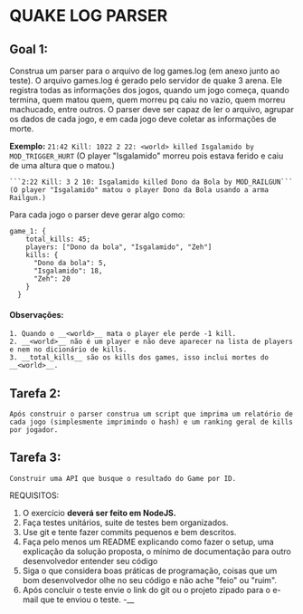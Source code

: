 # QUAKE LOG PARSER

## Goal 1:
 Construa um parser para o arquivo de log games.log (em anexo junto ao teste).
 O arquivo games.log é gerado pelo servidor de quake 3 arena. Ele registra todas as informações dos jogos, quando um jogo começa, quando termina, quem matou quem, quem morreu pq caiu no vazio, quem morreu machucado, entre outros.
 O parser deve ser capaz de ler o arquivo, agrupar os dados de cada jogo, e em cada jogo deve coletar as informações de morte.
 
 __Exemplo:__
    ```21:42 Kill: 1022 2 22: <world> killed Isgalamido by MOD_TRIGGER_HURT```
    (O player "Isgalamido" morreu pois estava ferido e caiu de uma altura que o matou.)

    ```2:22 Kill: 3 2 10: Isgalamido killed Dono da Bola by MOD_RAILGUN```
    (O player "Isgalamido" matou o player Dono da Bola usando a arma Railgun.)

Para cada jogo o parser deve gerar algo como:
```
game_1: {
    total_kills: 45;
    players: ["Dono da bola", "Isgalamido", "Zeh"]
    kills: {
      "Dono da bola": 5,
      "Isgalamido": 18,
      "Zeh": 20
    }
  }
```

#### Observações:
    1. Quando o __<world>__ mata o player ele perde -1 kill.
    2. __<world>__ não é um player e não deve aparecer na lista de players e nem no dicionário de kills.
    3. __total_kills__ são os kills dos games, isso inclui mortes do __<world>__.

## Tarefa 2:
    Após construir o parser construa um script que imprima um relatório de cada jogo (simplesmente imprimindo o hash) e um ranking geral de kills por jogador.

## Tarefa 3:
    Construir uma API que busque o resultado do Game por ID.

REQUISITOS:
1.	O exercício __deverá ser feito em NodeJS.__
2.	Faça testes unitários, suite de testes bem organizados.
3.	Use git e tente fazer commits pequenos e bem descritos.
4.	Faça pelo menos um README explicando como fazer o setup, uma explicação da solução proposta, o mínimo de documentação para outro desenvolvedor entender seu código
5.	Siga o que considera boas práticas de programação, coisas que um bom desenvolvedor olhe no seu código e não ache "feio" ou "ruim".
6.	Após concluir o teste envie o link do git ou o projeto zipado para o e-mail que te enviou o teste. 
-__